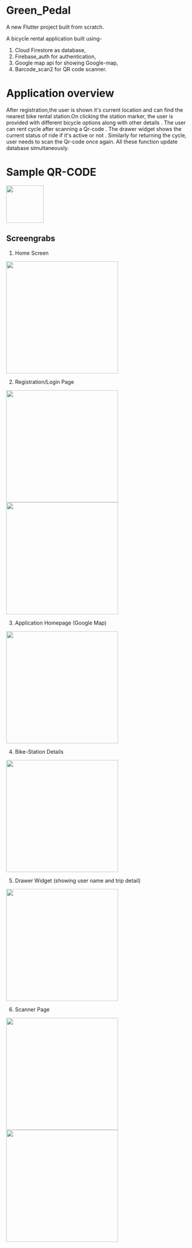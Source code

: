 # Green_Pedal
A new Flutter project built from scratch.</br>

A bicycle rental application built using-</br>

1) Cloud Firestore as database,</br>
2) Firebase_auth for authentication,</br>
3) Google map api for showing Google-map,</br>
4) Barcode_scan2 for QR code scanner.</br>

# Application overview
After registration,the user is shown it's current location and can find the nearest bike rental station.On clicking the station marker, the user is provided
with different bicycle options along with other details . The user can rent cycle after scanning a Qr-code . The drawer widget shows
the current status of ride if it's active or not . Similarly for returning the cycle, user needs to scan the Qr-code once again.
 All these function update database simultaneously.

# Sample QR-CODE

<img src='https://github.com/Arth-999/Green_Pedal/blob/main/Scr/sampleqrcode.png' width='100' />

## Screengrabs
1. Home Screen

<img src="https://github.com/Arth-999/Green_Pedal/blob/main/Scr/17.jfif" width="300"  />

2. Registration/Login Page

<img src='https://github.com/Arth-999/Green_Pedal/blob/main/Scr/16.jfif' width='300' /> <img src='https://github.com/Arth-999/Green_Pedal/blob/main/Scr/18.jfif' width='300' />
                                                                                
3. Application Homepage     (Google Map)

<img src='https://github.com/Arth-999/Green_Pedal/blob/main/Scr/15.jfif' width='300' />

4. Bike-Station Details 

<img src='https://github.com/Arth-999/Green_Pedal/blob/main/Scr/14.jfif' width='300' />

5. Drawer Widget      (showing user name and trip detail)

<img src='https://github.com/Arth-999/Green_Pedal/blob/main/Scr/13.jfif' width='300' />

6. Scanner Page

<img src='https://github.com/Arth-999/Green_Pedal/blob/main/Scr/12.jfif' width='300' />   <img src='https://github.com/Arth-999/Green_Pedal/blob/main/Scr/11.jpeg' width='300' />



